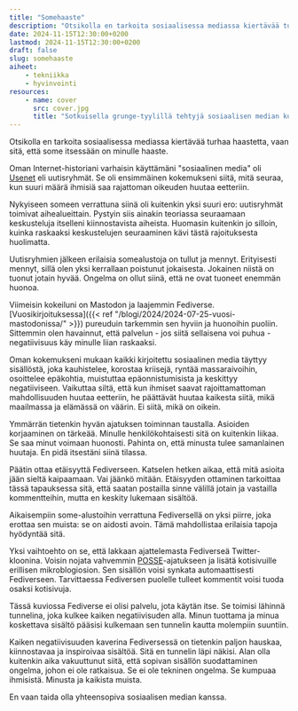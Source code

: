 ```yaml
---
title: "Somehaaste"
description: "Otsikolla en tarkoita sosiaalisessa mediassa kiertävää turhaa haastetta, vaan sitä, että some itsessään on minulle haaste."
date: 2024-11-15T12:30:00+0200
lastmod: 2024-11-15T12:30:00+0200
draft: false
slug: somehaaste
aiheet:
    - tekniikka
    - hyvinvointi
resources:
    - name: cover
      src: cover.jpg
      title: "Sotkuisella grunge-tyylillä tehtyjä sosiaalisen median kuvakkeita. Kuva: Webtreats"
---
```

Otsikolla en tarkoita sosiaalisessa mediassa kiertävää turhaa haastetta, vaan sitä, että some itsessään on minulle haaste.

<!--more-->

Oman Internet-historiani varhaisin käyttämäni "sosiaalinen media" oli [Usenet](https://fi.wikipedia.org/wiki/Usenet) eli uutisryhmät. Se oli ensimmäinen kokemukseni siitä, mitä seuraa, kun suuri määrä ihmisiä saa rajattoman oikeuden huutaa eetteriin.

Nykyiseen someen verrattuna siinä oli kuitenkin yksi suuri ero: uutisryhmät toimivat aihealueittain. Pystyin siis ainakin teoriassa seuraamaan keskusteluja itselleni kiinnostavista aiheista. Huomasin kuitenkin jo silloin, kuinka raskaaksi keskustelujen seuraaminen kävi tästä rajoituksesta huolimatta.

Uutisryhmien jälkeen erilaisia somealustoja on tullut ja mennyt. Erityisesti mennyt, sillä olen yksi kerrallaan poistunut jokaisesta. Jokainen niistä on tuonut jotain hyvää. Ongelma on ollut siinä, että ne ovat tuoneet enemmän huonoa.

Viimeisin kokeiluni on Mastodon ja laajemmin Fediverse. [Vuosikirjoituksessa]({{< ref "/blogi/2024/2024-07-25-vuosi-mastodonissa/" >}}) pureuduin tarkemmin sen hyviin ja huonoihin puoliin. Sittemmin olen havainnut, että palvelun - jos siitä sellaisena voi puhua - negatiivisuus käy minulle liian raskaaksi.

Oman kokemukseni mukaan kaikki kirjoitettu sosiaalinen media täyttyy sisällöstä, joka kauhistelee, korostaa kriisejä, ryntää massaraivoihin, osoittelee epäkohtia, muistuttaa epäonnistumisista ja keskittyy negatiiviseen. Vaikuttaa siltä, että kun ihmiset saavat rajoittamattoman mahdollisuuden huutaa eetteriin, he päättävät huutaa kaikesta siitä, mikä maailmassa ja elämässä on väärin. Ei siitä, mikä on oikein.

Ymmärrän tietenkin hyvän ajatuksen toiminnan taustalla. Asioiden korjaaminen on tärkeää. Minulle henkilökohtaisesti sitä on kuitenkin liikaa. Se saa minut voimaan huonosti. Pahinta on, että minusta tulee samanlainen huutaja. En pidä itsestäni siinä tilassa.

Päätin ottaa etäisyyttä Fediverseen. Katselen hetken aikaa, että mitä asioita jään sieltä kaipaamaan. Vai jäänkö mitään. Etäisyyden ottaminen tarkoittaa tässä tapauksessa sitä, että saatan postailla sinne välillä jotain ja vastailla kommentteihin, mutta en keskity lukemaan sisältöä.

Aikaisempiin some-alustoihin verrattuna Fediversellä on yksi piirre, joka erottaa sen muista: se on aidosti avoin. Tämä mahdollistaa erilaisia tapoja hyödyntää sitä.

Yksi vaihtoehto on se, että lakkaan ajattelemasta Fediverseä Twitter-kloonina. Voisin nojata vahvemmin [POSSE](https://indieweb.org/POSSE)-ajatukseen ja lisätä kotisivuille erillisen mikroblogiosion. Sen sisällön voisi synkata automaattisesti Fediverseen. Tarvittaessa Fediversen puolelle tulleet kommentit voisi tuoda osaksi kotisivuja.

Tässä kuviossa Fediverse ei olisi palvelu, jota käytän itse. Se toimisi lähinnä tunnelina, joka kulkee kaiken negatiivisuden alla. Minun tuottama ja minua koskettava sisältö pääsisi kulkemaan sen tunnelin kautta molempiin suuntiin.

Kaiken negatiivisuuden kaverina Fediversessä on tietenkin paljon hauskaa, kiinnostavaa ja inspiroivaa sisältöä. Sitä en tunnelin läpi näkisi. Alan olla kuitenkin aika vakuuttunut siitä, että sopivan sisällön suodattaminen ongelma, johon ei ole ratkaisua. Se ei ole tekninen ongelma. Se kumpuaa ihmisistä. Minusta ja kaikista muista.

En vaan taida olla yhteensopiva sosiaalisen median kanssa.